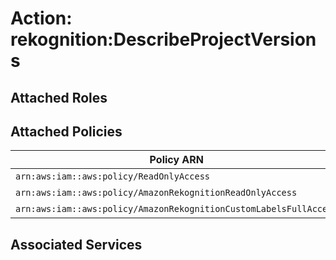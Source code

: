 # Action: rekognition:DescribeProjectVersions

## Attached Roles

## Attached Policies

| Policy ARN | Policy Name |
|------------|-------------|
| `arn:aws:iam::aws:policy/ReadOnlyAccess` | [ReadOnlyAccess](../policies.md#readonlyaccess) |
| `arn:aws:iam::aws:policy/AmazonRekognitionReadOnlyAccess` | [AmazonRekognitionReadOnlyAccess](../policies.md#amazonrekognitionreadonlyaccess) |
| `arn:aws:iam::aws:policy/AmazonRekognitionCustomLabelsFullAccess` | [AmazonRekognitionCustomLabelsFullAccess](../policies.md#amazonrekognitioncustomlabelsfullaccess) |

## Associated Services

